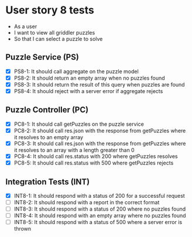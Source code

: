 # User story 8 tests

- As a user
- I want to view all griddler puzzles
- So that I can select a puzzle to solve

## Puzzle Service (PS)

- [x] PS8-1: It should call aggregate on the puzzle model
- [x] PS8-2: It should return an empty array when no puzzles found
- [x] PS8-3: It should return the result of this query when puzzles are found
- [x] PS8-4: It should reject with a server error if aggregate rejects

## Puzzle Controller (PC)

- [x] PC8-1: It should call getPuzzles on the puzzle service
- [x] PC8-2: It should call res.json with the response from getPuzzles where it resolves to an empty array
- [x] PC8-3: It should call res.json with the response from getPuzzles where it resolves to an array with a length greater than 0
- [x] PC8-4: It should call res.status with 200 where getPuzzles resolves
- [x] PC8-5: It should call res.status with 500 where getPuzzles rejects

## Integration Tests (INT)

- [x] INT8-1: It should respond with a status of 200 for a successful request
- [ ] INT8-2: It should respond with a report in the correct format
- [ ] INT8-3: It should respond with a status of 200 where no puzzles found
- [ ] INT8-4: It should respond with an empty array where no puzzles found
- [ ] INT8-5: It should respond with a status of 500 where a server error is thrown
